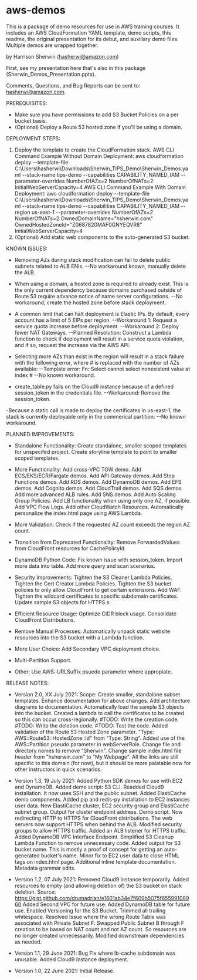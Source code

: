 # aws-demos

This is a package of demo resources for use in AWS training courses. It includes an AWS CloudFormation YAML template, demo scripts, this readme, the original presentation for its debut, and auxillary demo files. Multiple demos are wrapped together.

by Harrison Sherwin (hasherwi@amazon.com)

First, see my presentation here that's also in this package (Sherwin_Demos_Presentation.pptx).

Comments, Questions, and Bug Reports can be sent to: hasherwi@amazon.com.

PREREQUISITES:
  - Make sure you have permissions to add S3 Bucket Policies on a per bucket basis.
  - (Optional) Deploy a Route 53 hosted zone if you'll be using a domain.

DEPLOYMENT STEPS:
  1. Deploy the template to create the CloudFormation stack.
    AWS CLI Command Example Without Domain Deployment:
      aws cloudformation deploy --template-file C:\Users\hasherwi\Downloads\Sherwin_TIPS_Demo\Sherwin_Demos.yaml --stack-name tips-demo --capabilities CAPABILITY_NAMED_IAM --parameter-overrides NumberOfAZs=2 NumberOfNATs=2  InitialWebServerCapacity=4
    AWS CLI Command Example With Domain Deployment:
      aws cloudformation deploy --template-file C:\Users\hasherwi\Downloads\Sherwin_TIPS_Demo\Sherwin_Demos.yaml --stack-name tips-demo --capabilities CAPABILITY_NAMED_IAM --region us-east-1 --parameter-overrides NumberOfAZs=2 NumberOfNATs=2 OwnedDomainName="hsherwin.com" OwnedHostedZoneId="Z0687820MAF0GNYEQVR8" InitialWebServerCapacity=4
  2. (Optional) Add static web components to the auto-generated S3 bucket.

KNOWN ISSUES:
  - Removing AZs during stack modification can fail to delete public subnets related to ALB ENIs.
    --No workaround known, manually delete the ALB.

  - When using a domain, a hosted zone is required to already exist. This is the only current dependency because domains purchased outside of Route 53 require advance notice of name server configurations.
    --No workaround, create the hosted zone before stack deployment.

  - A common limit that can halt deployment is Elastic IPs. By default, every account has a limit of 5 EIPs per region.
    --Workaround 1: Request a service quota increase before deployment.
    --Workaround 2: Deploy fewer NAT Gateways.
    --Planned Resolution: Construct a Lambda function to check if deployment will result in a service quota violation, and if so, request the increase via the AWS API.

  - Selecting more AZs than exist in the region will result in a stack failure with the following error, where # is replaced with the number of AZs available:
    --Template error: Fn::Select cannot select nonexistent value at index #
    --No known workaround.

  - create_table.py fails on the Cloud9 instance because of a defined session_token in the credentials file.
    --Workaround: Remove the session_token.
    
  -Because a static call is made to deploy the certificates in us-east-1, the stack is currently deployable only in the commerical partition:
    --No known workaround.

PLANNED IMPROVEMENTS:
  - Standalone Functionality:
    Create standalone, smaller scoped templates for unspecifed project.
    Create storyline template to point to smaller scoped templates.

  - More Functionality:
    Add cross-VPC TGW demo.
    Add ECS/EKS/ECR/Fargate demos.
    Add API Gateway demos.
    Add Step Functions demos.
    Add RDS demos.
    Add DynamoDB demos.
    Add EFS demos.
    Add Cognito demos.
    Add CloudTrail demos.
    Add SQS demos.
    Add more advanced ALB rules.
    Add SNS demos.
    Add Auto Scaling Group Policies.
    Add LB functionality when using only one AZ, if possible.
    Add VPC Flow Logs.
    Add other CloudWatch Resources.
    Automatically personalize the index.html page using AWS Lambda.

  - More Validation:
    Check if the requested AZ count exceeds the region AZ count.

  - Transition from Deprecated Functionality:
    Remove ForwardedValues from CloudFront resources for CachePolicyId.

  - DynamoDB Python Code:
    Fix known issue with session_token.
    Import more data into table.
    Add more query and scan scenarios.

  - Security Improvements:
    Tighten the S3 Cleaner Lambda Policies.
    Tighten the Cert Creator Lambda Policies.
    Tighten the S3 bucket policies to only allow CloudFront to get certain extensions.
    Add WAF.
    Tighten the wildcard certificates to specific subdomain certificates.
    Update sample S3 objects for HTTPS.s

  - Efficient Resource Usage:
    Optimize CIDR block usage.
    Consolidate CloudFront Distributions.

  - Remove Manual Processes:
    Automatically unpack static website resources into the S3 bucket with a Lambda function.

  - More User Choice:
    Add Secondary VPC deployment choice.
    
  - Multi-Partition Support.

  - Other:
    Use AWS::URLSuffix psuedo parameter where appropiate.

RELEASE NOTES:
  - Version 2.0, XX July 2021:
    Scope:
      Create smaller, standalone subset templates.
      Enhance documentation for above changes.
      Add architecture diagrams to documentation.
      Automatically load the sample S3 objects into the bucket.
    Created a lambda to call the certificates to be created so this can occur cross-regionally.
      #TODO: Write the creation code.
      #TODO: Write the deletion code.
      #TODO: Test the code.
    Added validation of the Route 53 Hosted Zone parameter.
      "Type: AWS::Route53::HostedZone::Id" from "Type: String".
    Added use of the AWS::Partition pseudo parameter in webServerRole.
    Change file and directory names to remove "Sherwin".
    Change sample index.html file header from "hsherwin.com" to "My Webpage".
      All the links are still specific to this domain (for now), but it should be more palatable now for other instructors in quick scenarios.

  - Version 1.3, 19 July 2021:
    Added Python SDK demos for use with EC2 and DynamoDB.
    Added demo script: S3 CLI.
    Readded Cloud9 installation.
      It now uses SSH and the public subnet.
    Added ElastiCache demo components.
      Added pip and redis-py installation to EC2 instances user data.
      New ElastiCache cluster, EC2 security group and ElastiCache subnet group.
      Output for cluster endpoint address.
      Demo script.
    Now redirecting HTTP to HTTPS for CloudFront distributions.
    The web servers now support HTTPS when behind the ALB.
      Modified security groups to allow HTTPS traffic.
      Added an ALB listener for HTTPS traffic.
    Added DynamoDB VPC Interface Endpoint.
    Simplified S3 Cleanup Lambda Function to remove unnecessary code.
    Added output for S3 bucket name.
      This is mostly a proof of concept for getting an auto-generated bucket's name.
    Minor fix to EC2 user data to close HTML tags on index.html page.
    Additional inline template documentation.
    Metadata grammar edits.

  - Version 1.2, 07 July 2021:
    Removed Cloud9 instance temporarily.
    Added resources to empty (and allowing deletion of) the S3 bucket on stack deletion.
      Source: https://gist.github.com/drumadrian/e1601ab34e7f609b5075f65599108960
    Added Second VPC for future use.
    Added DynamoDB table for future use.
    Enabled Versioning for the S3 Bucket.
    Trimmed all trailing whitespace.
    Resolved Issue where the wrong Route Table was associated with Private Subnet F.
    Swapped Public Subnet B through F creation to be based on NAT count and not AZ count. So resources are no longer created unnecessarily. Modified downstream dependencies as needed.

  - Version 1.1, 29 June 2021:
    Bug Fix where lb-cache subdomain was unusable.
    Added Cloud9 Instance deployment.

  - Version 1.0, 22 June 2021:
    Initial Release.
